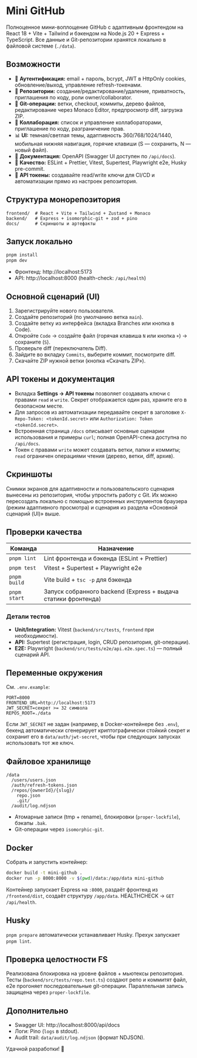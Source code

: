 # Mini GitHub

Полноценное мини-воплощение GitHub с адаптивным фронтендом на React 18 + Vite + Tailwind и бэкендом на Node.js 20 + Express + TypeScript. Все данные и Git-репозитории хранятся локально в файловой системе (`./data`).

## Возможности

- 🔐 **Аутентификация:** email + пароль, bcrypt, JWT в HttpOnly cookies, обновление/выход, управление refresh-токенами.
- 📁 **Репозитории:** создание/редактирование/удаление, приватность, приглашения по коду, роли owner/collaborator.
- 🌳 **Git-операции:** ветки, checkout, коммиты, дерево файлов, редактирование через Monaco Editor, предпросмотр diff, загрузка ZIP.
- 👥 **Коллаборация:** список и управление коллабораторами, приглашение по коду, разграничение прав.
- 📊 **UI:** темная/светлая темы, адаптивность 360/768/1024/1440, мобильная нижняя навигация, горячие клавиши (S — сохранить, N — новый файл).
- 📜 **Документация:** OpenAPI (Swagger UI доступен по `/api/docs`).
- 🧪 **Качество:** ESLint + Prettier, Vitest, Supertest, Playwright e2e, Husky pre-commit.
- 🪪 **API токены:** создавайте read/write ключи для CI/CD и автоматизации прямо из настроек репозитория.

## Структура монорепозитория

```
frontend/  # React + Vite + Tailwind + Zustand + Monaco
backend/   # Express + isomorphic-git + zod + pino
docs/      # Скриншоты и артефакты
```

## Запуск локально

```bash
pnpm install
pnpm dev
```

- Фронтенд: http://localhost:5173
- API: http://localhost:8000 (health-check: `/api/health`)

## Основной сценарий (UI)

1. Зарегистрируйте нового пользователя.
2. Создайте репозиторий (по умолчанию ветка `main`).
3. Создайте ветку из интерфейса (вкладка Branches или кнопка в Code).
4. Откройте `Code` → создайте файл (горячая клавиша `N` или кнопка `+`) → сохраните (`S`).
5. Проверьте diff (переключатель Diff).
6. Зайдите во вкладку `Commits`, выберите коммит, посмотрите diff.
7. Скачайте ZIP нужной ветки (кнопка «Скачать ZIP»).

## API токены и документация

- Вкладка **Settings → API токены** позволяет создавать ключи с правами `read` и `write`. Секрет отображается один раз, храните его в безопасном месте.
- Для запросов из автоматизации передавайте секрет в заголовке `X-Repo-Token: <tokenId.secret>` или `Authorization: Token <tokenId.secret>`.
- Встроенная страница `/docs` описывает основные сценарии использования и примеры `curl`; полная OpenAPI-спека доступна по `/api/docs`.
- Токен с правами `write` может создавать ветки, папки и коммиты; `read` ограничен операциями чтения (дерево, ветки, diff, архив).

## Скриншоты

Снимки экранов для адаптивности и пользовательского сценария вынесены из репозитория, чтобы упростить работу с Git.
Их можно пересоздать локально с помощью встроенных инструментов браузера (режим адаптивного просмотра) и сценария из
раздела «Основной сценарий (UI)» выше.

## Проверки качества

| Команда | Назначение |
| --- | --- |
| `pnpm lint` | Lint фронтенда и бэкенда (ESLint + Prettier) |
| `pnpm test` | Vitest + Supertest + Playwright e2e |
| `pnpm build` | Vite build + `tsc -p` для бэкенда |
| `pnpm start` | Запуск собранного backend (Express + выдача статики фронтенда) |

### Детали тестов

- **Unit/Integration:** Vitest (`backend/src/tests`, `frontend` при необходимости).
- **API:** Supertest (регистрация, login, CRUD репозитория, git-операции).
- **E2E:** Playwright (`backend/src/tests/e2e/api.e2e.spec.ts`) — полный сценарий API.

## Переменные окружения

См. `.env.example`:

```
PORT=8000
FRONTEND_URL=http://localhost:5173
JWT_SECRET=секрет >= 32 символа
REPOS_ROOT=./data
```

Если `JWT_SECRET` не задан (например, в Docker-контейнере без `.env`), бекенд автоматически сгенерирует криптографически стойкий секрет и сохранит его в `data/auth/jwt-secret`, чтобы при следующих запусках использовать тот же ключ.

## Файловое хранилище

```
/data
  /users/users.json
  /auth/refresh-tokens.json
  /repos/{ownerId}/{slug}/
    repo.json
    .git/
  /audit/log.ndjson
```

- Атомарные записи (tmp + rename), блокировки (`proper-lockfile`), бэкапы `.bak`.
- Git-операции через `isomorphic-git`.

## Docker

Собрать и запустить контейнер:

```bash
docker build -t mini-github .
docker run -p 8000:8000 -v $(pwd)/data:/app/data mini-github
```

Контейнер запускает Express на `:8000`, раздаёт фронтенд из `/frontend/dist`, создаёт структуру `/app/data`. HEALTHCHECK → `GET /api/health`.

## Husky

`pnpm prepare` автоматически устанавливает Husky. Прехук запускает `pnpm lint`.

## Проверка целостности FS

Реализована блокировка на уровне файлов + мьютексы репозитория. Тесты (`backend/src/tests/repo.test.ts`) создают репо и коммитят файл, e2e прогоняет последовательные git-операции. Параллельная запись защищена через `proper-lockfile`.

## Дополнительно

- Swagger UI: http://localhost:8000/api/docs
- Логи: Pino (`logs` в stdout).
- Audit trail: `data/audit/log.ndjson` (формат NDJSON).

Удачной разработки! 🚀
